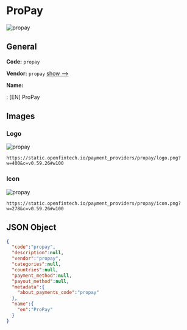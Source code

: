 
# ProPay 
![propay](https://static.openfintech.io/payment_providers/propay/logo.png?w=400&c=v0.59.26#w100)  

## General 
 
**Code:** `propay` 
 
**Vendor:** `propay` [show -->](/vendors/propay/) 
 
**Name:** 
 
:	[EN] ProPay 
 

## Images 

### Logo 
 
![propay](https://static.openfintech.io/payment_providers/propay/logo.png?w=400&c=v0.59.26#w100)  

```
https://static.openfintech.io/payment_providers/propay/logo.png?w=400&c=v0.59.26#w100
```  

### Icon 
 
![propay](https://static.openfintech.io/payment_providers/propay/icon.png?w=278&c=v0.59.26#w100)  

```
https://static.openfintech.io/payment_providers/propay/icon.png?w=278&c=v0.59.26#w100
```  

## JSON Object 

```json
{
  "code":"propay",
  "description":null,
  "vendor":"propay",
  "categories":null,
  "countries":null,
  "payment_method":null,
  "payout_method":null,
  "metadata":{
    "about_payments_code":"propay"
  },
  "name":{
    "en":"ProPay"
  }
}
```  
